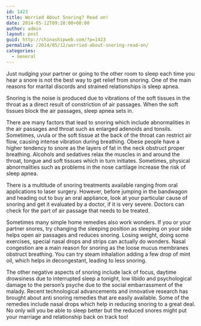 ```yaml
---
id: 1423
title: Worried About Snoring? Read on!
date: 2014-05-12T09:28:00+00:00
author: admin
layout: post
guid: http://chinashipweb.com/?p=1423
permalink: /2014/05/12/worried-about-snoring-read-on/
categories:
  - General
---
```

Just nudging your partner or going to the other room to sleep each time you hear a snore is not the best way to get relief from snoring. One of the main reasons for marital discords and strained relationships is sleep apnea.
  
Snoring is the noise is produced due to vibrations of the soft tissues in the throat as a direct result of constriction of air passages. When the soft tissues block the air passages, sleep apnea sets in.

There are many factors that lead to snoring which include abnormalities in the air passages and throat such as enlarged adenoids and tonsils. Sometimes, uvula or the soft tissue at the back of the throat can restrict air flow, causing intense vibration during breathing. Obese people have a higher tendency to snore as the layers of fat in the neck obstruct proper breathing. Alcohols and sedatives relax the muscles in and around the throat, tongue and soft tissues which in turn initiates. Sometimes, physical abnormalities such as problems in the nose cartilage increase the risk of sleep apnea.

There is a multitude of snoring treatments available ranging from oral applications to laser surgery. However, before jumping in the bandwagon and heading out to buy an oral appliance, look at your particular cause of snoring and get it evaluated by a doctor, if it is very severe. Doctors can check for the part of air passage that needs to be treated.

Sometimes many simple home remedies also work wonders. If you or your partner snores, try changing the sleeping position as sleeping on your side helps open air passages and reduces snoring. Losing weight, doing some exercises, special nasal drops and strips can actually do wonders. Nasal congestion are a main reason for snoring as the loose mucus membranes obstruct breathing. You can try steam inhalation adding a few drop of mint oil, which helps in decongestant, leading to less snoring.

The other negative aspects of snoring include lack of focus, daytime drowsiness due to interrupted sleep a tonight, low libido and psychological damage to the person’s psyche due to the social embarrassment of the malady. Recent technological advancements and innovative research has brought about anti snoring remedies that are easily available. Some of the remedies include nasal drops which help in reducing snoring to a great deal. No only will you be able to sleep better but the reduced snores might put your marriage and relationship back on track too!